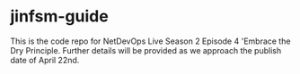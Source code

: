 # jinfsm-guide

This is the code repo for NetDevOps Live Season 2 Episode 4 'Embrace the Dry Principle. Further details will be provided as we approach the publish date of April 22nd.